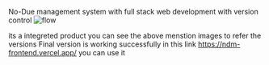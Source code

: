 No-Due management system 
with full stack web development with version control
![flow](https://github.com/Mohan-8/NDM/assets/84438280/f7798b40-3177-48da-b31a-e1a86b5cba45)

its a integreted product
you can see the above menstion images to refer the versions
Final version is working successfully in this link https://ndm-frontend.vercel.app/ you can use it 
